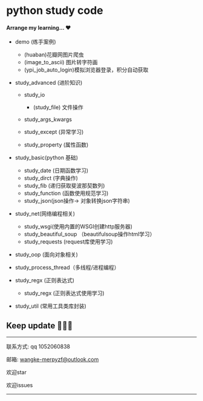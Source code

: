 # python study code

#### Arrange my learning... ♥️
- demo (练手案例)
    - (huaban)花瓣网图片爬虫
    -  (image_to_ascii) 图片转字符画
    -  (ypi_job_auto_login)模拟浏览器登录，积分自动获取

- study_advanced (进阶知识)
    - study_io
        - (study_file) 文件操作

    - study_args_kwargs
    - study_except (异常学习)
    - study_property (属性函数)

- study_basic(python 基础)

    - study_date (日期函数学习)
    - study_dirct (字典操作)
    - study_fib (递归获取斐波那契数列)
    - study_function (函数使用规范学习)
    - study_json(json操作-> 对象转换json字符串)

- study_net(网络编程相关)

    - study_wsgi(使用内置的WSGI创建http服务器)
    - study_beautiful_soup （beautifulsoup操作html学习）
    - study_requests (request库使用学习)

- study_oop (面向对象相关)

- study_process_thread（多线程/进程编程）

- study_regx (正则表达式)

    - study_regx (正则表达式使用学习)

- study_util (常用工具类库封装)

## Keep update 🤦🏻‍♂️

---

联系方式: qq 1052060838

邮箱: wangke-merpyzf@outlook.com

欢迎star

欢迎issues


---

